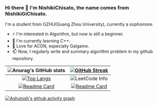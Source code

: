 ### Hi there 👋 I'm NishikiChisato, the name comes from NishikiGiChisato.

I'm a student from GZHU(Guang Zhou University), currently a sophomore.

* ⚡ I'm interested in Algorithm, but now is still a beginner.
* 🌱 I'm currently learning C++.
* 🎀 Love for ACGN, especially Galgame.
* 📫 Now, I regularly write and summary algorithm problem in my github repository.

|![Anurag's GitHub stats](https://github-readme-stats-git-masterrstaa-rickstaa.vercel.app/api?username=NishikiChisato&show_icons=true&theme=tokyonight)|[![GitHub Streak](https://streak-stats.demolab.com/?user=NishikiChisato&theme=tokyonight)](https://git.io/streak-stats)|
|:---:|:---:|
|[![Top Langs](https://github-readme-stats-git-masterrstaa-rickstaa.vercel.app/api/top-langs/?username=NishikiChisato&layout=compact&theme=tokyonight)](https://github.com/anuraghazra/github-readme-stats)|![LeetCode Info](https://stats.justsong.cn/api/leetcode?username=nishikichisato&cn=true&theme=tokyonight)|
|[![Readme Card](https://github-readme-stats-git-masterrstaa-rickstaa.vercel.app/api/pin/?username=NishikiChisato&repo=Algorithm_Archive&theme=tokyonight)](https://github.com/NishikiChisato/Algorithm_Archive)|[![Readme Card](https://github-readme-stats-git-masterrstaa-rickstaa.vercel.app/api/pin/?username=NishikiChisato&repo=TinySTL&theme=tokyonight)](https://github.com/NishikiChisato/TinySTL)|


[![Ashutosh's github activity graph](https://github-readme-activity-graph.cyclic.app/graph?username=NishikiCHisato&theme=tokyo-night)](https://github.com/ashutosh00710/github-readme-activity-graph)


<!--
**NishikiChisato/NishikiChisato** is a ✨ _special_ ✨ repository because its `README.md` (this file) appears on your GitHub profile.

Here are some ideas to get you started:

- 🔭 I’m currently working on ...
- 🌱 I’m currently learning ...
- 👯 I’m looking to collaborate on ...
- 🤔 I’m looking for help with ...
- 💬 Ask me about ...
- 📫 How to reach me: ...
- 😄 Pronouns: ...
- ⚡ Fun fact: ...
-->

